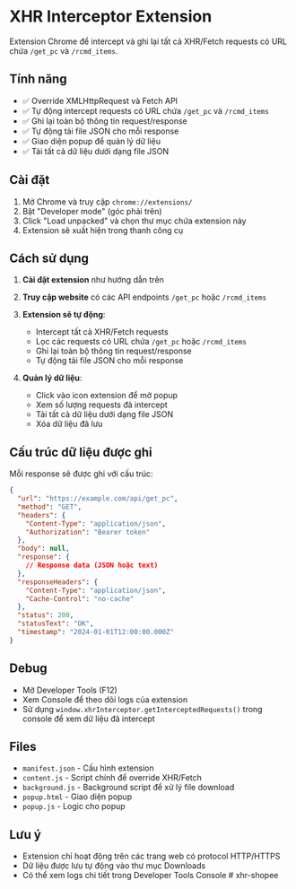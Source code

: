 # XHR Interceptor Extension

Extension Chrome để intercept và ghi lại tất cả XHR/Fetch requests có URL chứa `/get_pc` và `/rcmd_items`.

## Tính năng

- ✅ Override XMLHttpRequest và Fetch API
- ✅ Tự động intercept requests có URL chứa `/get_pc` và `/rcmd_items`
- ✅ Ghi lại toàn bộ thông tin request/response
- ✅ Tự động tải file JSON cho mỗi response
- ✅ Giao diện popup để quản lý dữ liệu
- ✅ Tải tất cả dữ liệu dưới dạng file JSON

## Cài đặt

1. Mở Chrome và truy cập `chrome://extensions/`
2. Bật "Developer mode" (góc phải trên)
3. Click "Load unpacked" và chọn thư mục chứa extension này
4. Extension sẽ xuất hiện trong thanh công cụ

## Cách sử dụng

1. **Cài đặt extension** như hướng dẫn trên
2. **Truy cập website** có các API endpoints `/get_pc` hoặc `/rcmd_items`
3. **Extension sẽ tự động**:
   - Intercept tất cả XHR/Fetch requests
   - Lọc các requests có URL chứa `/get_pc` hoặc `/rcmd_items`
   - Ghi lại toàn bộ thông tin request/response
   - Tự động tải file JSON cho mỗi response

4. **Quản lý dữ liệu**:
   - Click vào icon extension để mở popup
   - Xem số lượng requests đã intercept
   - Tải tất cả dữ liệu dưới dạng file JSON
   - Xóa dữ liệu đã lưu

## Cấu trúc dữ liệu được ghi

Mỗi response sẽ được ghi với cấu trúc:

```json
{
  "url": "https://example.com/api/get_pc",
  "method": "GET",
  "headers": {
    "Content-Type": "application/json",
    "Authorization": "Bearer token"
  },
  "body": null,
  "response": {
    // Response data (JSON hoặc text)
  },
  "responseHeaders": {
    "Content-Type": "application/json",
    "Cache-Control": "no-cache"
  },
  "status": 200,
  "statusText": "OK",
  "timestamp": "2024-01-01T12:00:00.000Z"
}
```

## Debug

- Mở Developer Tools (F12)
- Xem Console để theo dõi logs của extension
- Sử dụng `window.xhrInterceptor.getInterceptedRequests()` trong console để xem dữ liệu đã intercept

## Files

- `manifest.json` - Cấu hình extension
- `content.js` - Script chính để override XHR/Fetch
- `background.js` - Background script để xử lý file download
- `popup.html` - Giao diện popup
- `popup.js` - Logic cho popup

## Lưu ý

- Extension chỉ hoạt động trên các trang web có protocol HTTP/HTTPS
- Dữ liệu được lưu tự động vào thư mục Downloads
- Có thể xem logs chi tiết trong Developer Tools Console # xhr-shopee
